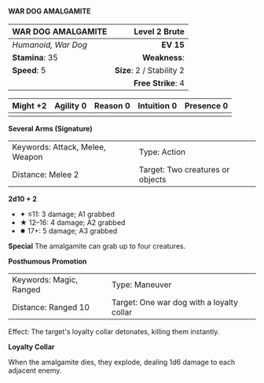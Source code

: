 #### WAR DOG AMALGAMITE

| WAR DOG AMALGAMITE  |         **Level 2 Brute** |
| :------------------ | ------------------------: |
| *Humanoid, War Dog* |                 **EV 15** |
| **Stamina**: 35     |             **Weakness**: |
| **Speed**: 5        | **Size**: 2 / Stability 2 |
|                     |        **Free Strike**: 4 |

| **Might** +2 | **Agility** 0 | **Reason** 0 | **Intuition** 0 | **Presence** 0 |
| ------------ | ------------- | ------------ | --------------- | -------------- |
|              |               |              |                 |                |

**Several Arms (Signature)**

|                                 |                                  |
| :------------------------------ | :------------------------------- |
| Keywords: Attack, Melee, Weapon | Type: Action                     |
| Distance: Melee 2               | Target: Two creatures or objects |

**2d10 + 2**

- ✦ ≤11: 3 damage; A1 grabbed
- ★ 12–16: 4 damage; A2 grabbed
- ✸ 17+: 5 damage; A3 grabbed

**Special**
The amalgamite can grab up to four creatures.

**Posthumous Promotion**

|                         |                                           |
| :---------------------- | :---------------------------------------- |
| Keywords: Magic, Ranged | Type: Maneuver                            |
| Distance: Ranged 10     | Target: One war dog with a loyalty collar |

Effect: The target's loyalty collar detonates, killing them instantly.

**Loyalty Collar**

When the amalgamite dies, they explode, dealing 1d6 damage to each adjacent enemy.
